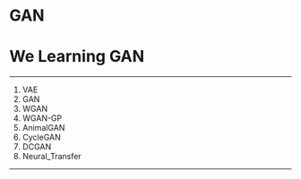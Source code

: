 # GAN

# We Learning GAN

----------------------------------
1. VAE
2. GAN
3. WGAN
4. WGAN-GP
5. AnimalGAN
6. CycleGAN
7. DCGAN
8. Neural_Transfer
----------------------------------

